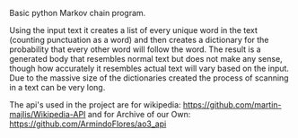 Basic python Markov chain program. 

Using the input text it creates a list of every unique word in the text (counting punctuation as a word) and then creates a dictionary for the probability that every other word will follow the word.
The result is a generated body that resembles normal text but does not make any sense, though how accurately it resembles actual text will vary based on the input.
Due to the massive size of the dictionaries created the process of scanning in a text can be very long.

The api's used in the project are for wikipedia: https://github.com/martin-majlis/Wikipedia-API
and for Archive of our Own: https://github.com/ArmindoFlores/ao3_api
